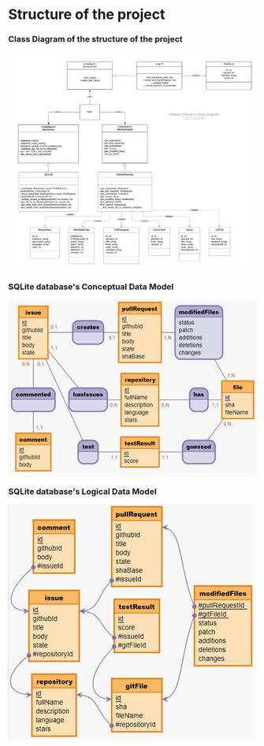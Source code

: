 # Structure of the project

### Class Diagram of the structure of the project
![Archi](/assets/Diagramme%20de%20Classe%20Dataset%20Github.png)
### SQLite database's Conceptual Data Model
![MCD](/assets/MCD.png)
### SQLite database's Logical Data Model
![MLD](/assets/MLD.png)